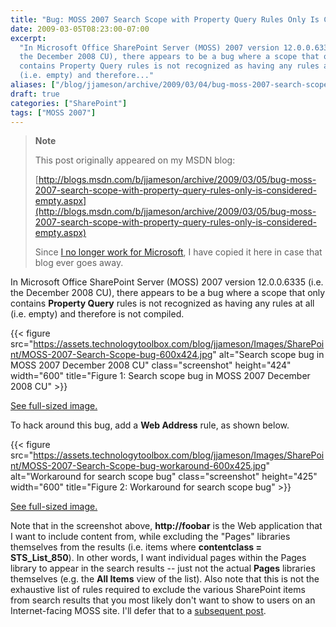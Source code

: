 ```yaml
---
title: "Bug: MOSS 2007 Search Scope with Property Query Rules Only Is Considered Empty"
date: 2009-03-05T08:23:00-07:00
excerpt:
  "In Microsoft Office SharePoint Server (MOSS) 2007 version 12.0.0.6335 (i.e.
  the December 2008 CU), there appears to be a bug where a scope that only
  contains Property Query rules is not recognized as having any rules at all
  (i.e. empty) and therefore..."
aliases: ["/blog/jjameson/archive/2009/03/04/bug-moss-2007-search-scope-with-property-query-rules-only-is-considered-empty.aspx", "/blog/jjameson/archive/2009/03/05/bug-moss-2007-search-scope-with-property-query-rules-only-is-considered-empty.aspx"]
draft: true
categories: ["SharePoint"]
tags: ["MOSS 2007"]
---
```


> **Note**
>
> This post originally appeared on my MSDN blog:
>
> [http://blogs.msdn.com/b/jjameson/archive/2009/03/05/bug-moss-2007-search-scope-with-property-query-rules-only-is-considered-empty.aspx](http://blogs.msdn.com/b/jjameson/archive/2009/03/05/bug-moss-2007-search-scope-with-property-query-rules-only-is-considered-empty.aspx)
>
> Since
> [I no longer work for Microsoft](/blog/jjameson/2011/09/02/last-day-with-microsoft),
> I have copied it here in case that blog ever goes away.

In Microsoft Office SharePoint Server (MOSS) 2007 version 12.0.0.6335 (i.e. the
December 2008 CU), there appears to be a bug where a scope that only contains
**Property Query** rules is not recognized as having any rules at all (i.e.
empty) and therefore is not compiled.

{{< figure
src="https://assets.technologytoolbox.com/blog/jjameson/Images/SharePoint/MOSS-2007-Search-Scope-bug-600x424.jpg"
alt="Search scope bug in MOSS 2007 December 2008 CU" class="screenshot"
height="424" width="600"
title="Figure 1: Search scope bug in MOSS 2007 December 2008 CU" >}}

[See full-sized image.](https://assets.technologytoolbox.com/blog/jjameson/Images/SharePoint/MOSS-2007-Search-Scope-bug-799x564.jpg)

To hack around this bug, add a **Web Address** rule, as shown below.

{{< figure
src="https://assets.technologytoolbox.com/blog/jjameson/Images/SharePoint/MOSS-2007-Search-Scope-bug-workaround-600x425.jpg"
alt="Workaround for search scope bug" class="screenshot" height="425"
width="600" title="Figure 2: Workaround for search scope bug" >}}

[See full-sized image.](https://assets.technologytoolbox.com/blog/jjameson/Images/SharePoint/MOSS-2007-Search-Scope-bug-workaround-796x564.jpg)

Note that in the screenshot above, **http://foobar** is the Web application that I want to include content from, while excluding the "Pages" libraries themselves from the results (i.e. items where **contentclass = STS\_List\_850**). In other words, I want individual pages within the Pages library to appear in the search results -- just not the actual **Pages** libraries themselves (e.g. the **All Items** view of the list).
Also note that this is not the exhaustive list of rules required to exclude the
various SharePoint items from search results that you most likely don't want to
show to users on an Internet-facing MOSS site. I'll defer that to a
[subsequent post](/blog/jjameson/2009/03/05/excluding-various-sharepoint-items-from-search-results-on-internet-facing-moss-sites).
